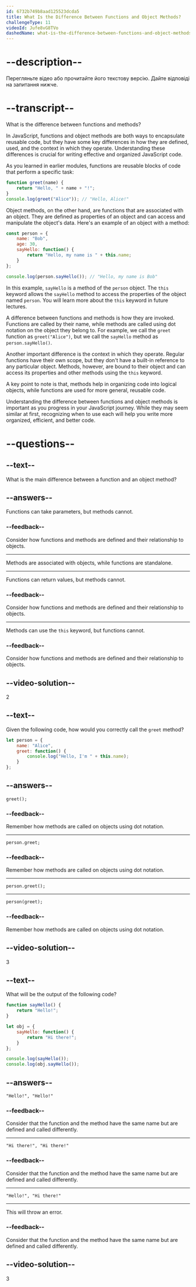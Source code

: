 ```yaml
---
id: 6732b749b8aad125523dcda5
title: What Is the Difference Between Functions and Object Methods?
challengeType: 11
videoId: Jufe8vG8TVo
dashedName: what-is-the-difference-between-functions-and-object-methods
---
```


# --description--

Перегляньте відео або прочитайте його текстову версію. Дайте відповіді на запитання нижче.

# --transcript--

What is the difference between functions and methods?

In JavaScript, functions and object methods are both ways to encapsulate reusable code, but they have some key differences in how they are defined, used, and the context in which they operate. Understanding these differences is crucial for writing effective and organized JavaScript code.

As you learned in earlier modules, functions are reusable blocks of code that perform a specific task:

```js
function greet(name) {
    return "Hello, " + name + "!";
}
console.log(greet("Alice")); // "Hello, Alice!"
```

Object methods, on the other hand, are functions that are associated with an object. They are defined as properties of an object and can access and manipulate the object's data. Here's an example of an object with a method:

```js
const person = {
    name: "Bob",
    age: 30,
    sayHello: function() {
        return "Hello, my name is " + this.name;
    }
};

console.log(person.sayHello()); // "Hello, my name is Bob"
```

In this example, `sayHello` is a method of the `person` object. The `this` keyword allows the `sayHello` method to access the properties of the object named `person`. You will learn more about the `this` keyword in future lectures.

A difference between functions and methods is how they are invoked. Functions are called by their name, while methods are called using dot notation on the object they belong to. For example, we call the `greet` function as `greet("Alice")`, but we call the `sayHello` method as `person.sayHello()`.

Another important difference is the context in which they operate. Regular functions have their own scope, but they don't have a built-in reference to any particular object. Methods, however, are bound to their object and can access its properties and other methods using the `this` keyword.

A key point to note is that, methods help in organizing code into logical objects, while functions are used for more general, reusable code.

Understanding the difference between functions and object methods is important as you progress in your JavaScript journey. While they may seem similar at first, recognizing when to use each will help you write more organized, efficient, and better code.

# --questions--

## --text--

What is the main difference between a function and an object method?

## --answers--

Functions can take parameters, but methods cannot.

### --feedback--

Consider how functions and methods are defined and their relationship to objects.

---

Methods are associated with objects, while functions are standalone.

---

Functions can return values, but methods cannot.

### --feedback--

Consider how functions and methods are defined and their relationship to objects.

---

Methods can use the `this` keyword, but functions cannot.

### --feedback--

Consider how functions and methods are defined and their relationship to objects.

## --video-solution--

2

## --text--

Given the following code, how would you correctly call the `greet` method?

```js
let person = {
    name: "Alice",
    greet: function() {
        console.log("Hello, I'm " + this.name);
    }
};
```

## --answers--

`greet();`

### --feedback--

Remember how methods are called on objects using dot notation.

---

`person.greet;`

### --feedback--

Remember how methods are called on objects using dot notation.

---

`person.greet();`

---

`person(greet);`

### --feedback--

Remember how methods are called on objects using dot notation.

## --video-solution--

3

## --text--

What will be the output of the following code?

```js
function sayHello() {
    return "Hello!";
}

let obj = {
    sayHello: function() {
        return "Hi there!";
    }
};

console.log(sayHello());
console.log(obj.sayHello());
```

## --answers--

`"Hello!", "Hello!"`

### --feedback--

Consider that the function and the method have the same name but are defined and called differently.

---

`"Hi there!", "Hi there!"`

### --feedback--

Consider that the function and the method have the same name but are defined and called differently.

---

`"Hello!", "Hi there!"`

---

This will throw an error.

### --feedback--

Consider that the function and the method have the same name but are defined and called differently.

## --video-solution--

3

